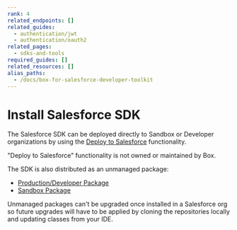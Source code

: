 ```yaml
---
rank: 4
related_endpoints: []
related_guides:
  - authentication/jwt
  - authentication/oauth2
related_pages:
  - sdks-and-tools
required_guides: []
related_resources: []
alias_paths: 
  - /docs/box-for-salesforce-developer-toolkit
---
```


# Install Salesforce SDK

The Salesforce SDK can be deployed directly to Sandbox or Developer
organizations by using the [Deploy to Salesforce][deploy_salesforce]
functionality.

<Message type="notice">
  "Deploy to Salesforce" functionality is not owned or maintained by Box.
</Message>

The SDK is also distributed as an unmanaged package:

- [Production/Developer Package][salesforce_pkg_prod]
- [Sandbox Package][salesforce_pkg_sandbox]

<Message type="warning">
  Unmanaged packages can't be upgraded once installed in a Salesforce org so
  future upgrades will have to be applied by cloning the repositories locally
  and updating classes from your IDE.
</Message>

[deploy_salesforce]: https://githubsfdeploy.herokuapp.com/?owner=box&repo=box-salesforce-sdk
[salesforce_pkg_prod]: https://cloud.box.com/Box-Apex-SDK
[salesforce_pkg_sandbox]: https://cloud.box.com/Box-Apex-SDK-Sandbox
